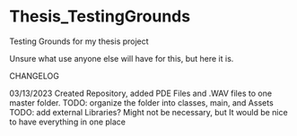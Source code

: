 # Thesis_TestingGrounds
 Testing Grounds for my thesis project

Unsure what use anyone else will have for this, but here it is.

CHANGELOG

03/13/2023
Created Repository, added PDE Files and .WAV files to one master folder. 
TODO: organize the folder into classes, main, and Assets
TODO: add external Libraries? Might not be necessary, but It would be nice to have everything in one place
